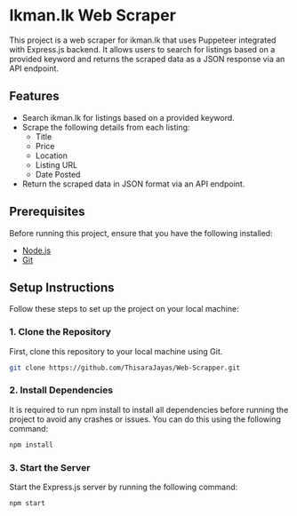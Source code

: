 # Ikman.lk Web Scraper

This project is a web scraper for ikman.lk that uses Puppeteer integrated with Express.js backend. It allows users to search for listings based on a provided keyword and returns the scraped data as a JSON response via an API endpoint.

## Features

- Search ikman.lk for listings based on a provided keyword.
- Scrape the following details from each listing:
  - Title
  - Price
  - Location
  - Listing URL
  - Date Posted
- Return the scraped data in JSON format via an API endpoint.

## Prerequisites

Before running this project, ensure that you have the following installed:

- [Node.js](https://nodejs.org/)
- [Git](https://git-scm.com/)

## Setup Instructions

Follow these steps to set up the project on your local machine:

### 1. Clone the Repository

First, clone this repository to your local machine using Git.

```bash
git clone https://github.com/ThisaraJayas/Web-Scrapper.git
```

### 2. Install Dependencies
It is required to run npm install to install all dependencies before running the project to avoid any crashes or issues. You can do this using the following command:
```bash
npm install
```

### 3. Start the Server
Start the Express.js server by running the following command:
```bash
npm start